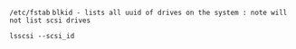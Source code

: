 `/etc/fstab`
`blkid - lists all uuid of drives on the system : note will not list scsi drives`

```
lsscsi --scsi_id
```

